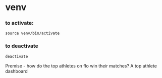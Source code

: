 # venv

### to activate:

`source venv/bin/activate`

### to deactivate

`deactivate`


Premise - how do the top athletes on flo win their matches?
A top athlete dashboard
